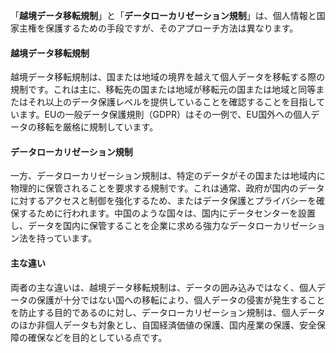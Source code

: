 
「**越境データ移転規制**」と「**データローカリゼーション規制**」は、個人情報と国家主権を保護するための手段ですが、そのアプローチ方法は異なります。

#### 越境データ移転規制

越境データ移転規制は、国または地域の境界を越えて個人データを移転する際の規制です。これは主に、移転先の国または地域が移転元の国または地域と同等またはそれ以上のデータ保護レベルを提供していることを確認することを目指しています。EUの一般データ保護規則（GDPR）はその一例で、EU国外への個人データの移転を厳格に規制しています。

#### データローカリゼーション規制

一方、データローカリゼーション規制は、特定のデータがその国または地域内に物理的に保管されることを要求する規制です。これは通常、政府が国内のデータに対するアクセスと制御を強化するため、またはデータ保護とプライバシーを確保するために行われます。中国のような国々は、国内にデータセンターを設置し、データを国内に保管することを企業に求める強力なデータローカリゼーション法を持っています。

#### 主な違い

両者の主な違いは、越境データ移転規制は、データの囲み込みではなく、個人データの保護が十分ではない国への移転により、個人データの侵害が発生することを防止する目的であるのに対し、データローカリゼーション規制は、個人データのほか非個人データも対象とし、自国経済価値の保護、国内産業の保護、安全保障の確保などを目的としている点です。
